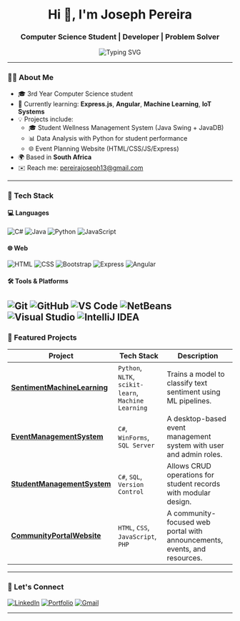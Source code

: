 <h1 align="center">Hi 👋, I'm Joseph Pereira</h1>
<h3 align="center">Computer Science Student | Developer | Problem Solver</h3>

<p align="center">
  <img src="https://readme-typing-svg.demolab.com/?lines=Full-stack+developer+in+progress;Machine+Learning+Enthusiast;Always+Learning+Something+New!&center=true&width=440&height=45" alt="Typing SVG">
</p>

---

### 👨‍💻 About Me

- 🎓 3rd Year Computer Science student  
- 🧠 Currently learning: **Express.js**, **Angular**, **Machine Learning**, **IoT Systems**
- 💡 Projects include:
  - 🎓 Student Wellness Management System (Java Swing + JavaDB)
  - 📊 Data Analysis with Python for student performance
  - 🌐 Event Planning Website (HTML/CSS/JS/Express)
- 🌍 Based in **South Africa**
- ✉️ Reach me: pereirajoseph13@gmail.com

---

### 🔧 Tech Stack

#### 💻 Languages
![C#](https://img.shields.io/badge/C%23-239120?style=flat&logo=c-sharp&logoColor=white)
![Java](https://img.shields.io/badge/Java-ED8B00?style=flat&logo=java&logoColor=white)
![Python](https://img.shields.io/badge/Python-3776AB?style=flat&logo=python&logoColor=white)
![JavaScript](https://img.shields.io/badge/JavaScript-F7DF1E?style=flat&logo=javascript&logoColor=black)

#### 🌐 Web
![HTML](https://img.shields.io/badge/HTML5-E34F26?style=flat&logo=html5&logoColor=white)
![CSS](https://img.shields.io/badge/CSS3-1572B6?style=flat&logo=css3&logoColor=white)
![Bootstrap](https://img.shields.io/badge/Bootstrap-7952B3?style=flat&logo=bootstrap&logoColor=white)
![Express](https://img.shields.io/badge/Express.js-404D59?style=flat&logo=express&logoColor=white)
![Angular](https://img.shields.io/badge/Angular-DD0031?style=flat&logo=angular&logoColor=white)

#### 🛠 Tools & Platforms
![Git](https://img.shields.io/badge/Git-F05032?style=flat&logo=git&logoColor=white)
![GitHub](https://img.shields.io/badge/GitHub-181717?style=flat&logo=github&logoColor=white)
![VS Code](https://img.shields.io/badge/VS%20Code-007ACC?style=flat&logo=visual-studio-code&logoColor=white)
![NetBeans](https://img.shields.io/badge/NetBeans-1B6AC6?style=flat&logo=apache-netbeans-ide&logoColor=white)
![Visual Studio](https://img.shields.io/badge/Visual%20Studio-5C2D91?style=flat&logo=visualstudio&logoColor=white)
![IntelliJ IDEA](https://img.shields.io/badge/IntelliJ%20IDEA-000000?style=flat&logo=intellijidea&logoColor=white)
---


### 📌 Featured Projects

| Project | Tech Stack | Description |
|--------|------------|-------------|
| [**SentimentMachineLearning**](https://github.com/Joseph-Pereira/SentimentMachineLearning) | `Python`, `NLTK`, `scikit-learn`, `Machine Learning` | Trains a model to classify text sentiment using ML pipelines. |
| [**EventManagementSystem**](https://github.com/Joseph-Pereira/EventManagementSystem) | `C#`, `WinForms`, `SQL Server` | A desktop-based event management system with user and admin roles. |
| [**StudentManagementSystem**](https://github.com/Joseph-Pereira/StudentManagementSystem) | `C#`, `SQL`, `Version Control` | Allows CRUD operations for student records with modular design. |
| [**CommunityPortalWebsite**](https://github.com/Joseph-Pereira/CommunityPortalWebsite) | `HTML`, `CSS`, `JavaScript`, `PHP` | A community-focused web portal with announcements, events, and resources. |


---

### 🔗 Let's Connect

[![LinkedIn](https://img.shields.io/badge/-LinkedIn-blue?logo=linkedin&logoColor=white)](https://www.linkedin.com/in/joseph-pereira-a248862ab/) 
[![Portfolio](https://img.shields.io/badge/-My%20Portfolio-black?style=flat&logo=github)](https://github.com/Joseph-Pereira) 
[![Gmail](https://img.shields.io/badge/-Email-red?style=flat&logo=gmail&logoColor=white)](mailto:pereirajoseph13@gmail.com)

---



